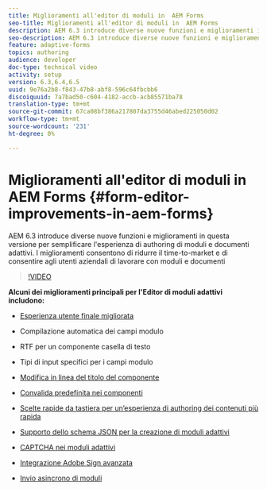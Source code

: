 ```yaml
---
title: Miglioramenti all'editor di moduli in  AEM Forms
seo-title: Miglioramenti all'editor di moduli in  AEM Forms
description: AEM 6.3 introduce diverse nuove funzioni e miglioramenti in questa versione per semplificare l'esperienza di authoring di moduli e documenti adattivi. I miglioramenti consentono di ridurre il time-to-market e di consentire agli utenti aziendali di lavorare con moduli e documenti
seo-description: AEM 6.3 introduce diverse nuove funzioni e miglioramenti in questa versione per semplificare l'esperienza di authoring di moduli e documenti adattivi. I miglioramenti consentono di ridurre il time-to-market e di consentire agli utenti aziendali di lavorare con moduli e documenti
feature: adaptive-forms
topics: authoring
audience: developer
doc-type: technical video
activity: setup
version: 6.3,6.4,6.5
uuid: 9e76a2b8-f843-47b8-abf8-596c64fbcbb6
discoiquuid: 7a7bad50-c604-4182-accb-acb85571ba78
translation-type: tm+mt
source-git-commit: 67ca08bf386a217807da3755d46abed225050d02
workflow-type: tm+mt
source-wordcount: '231'
ht-degree: 0%

---
```



# Miglioramenti all&#39;editor di moduli in  AEM Forms {#form-editor-improvements-in-aem-forms}

AEM 6.3 introduce diverse nuove funzioni e miglioramenti in questa versione per semplificare l&#39;esperienza di authoring di moduli e documenti adattivi. I miglioramenti consentono di ridurre il time-to-market e di consentire agli utenti aziendali di lavorare con moduli e documenti

>[!VIDEO](https://video.tv.adobe.com/v/19500/)

**Alcuni dei miglioramenti principali per l&#39;Editor di moduli adattivi includono:**

* [Esperienza utente finale migliorata](https://helpx.adobe.com/aem-forms/6-3/introduction-forms-authoring.html)

* Compilazione automatica dei campi modulo
* RTF per un componente casella di testo
* Tipi di input specifici per i campi modulo

* [Modifica in linea del titolo del componente](https://helpx.adobe.com/aem-forms/6-3/introduction-forms-authoring.html)
* [Convalida predefinita nei componenti](https://helpx.adobe.com/aem-forms/6-3/introduction-forms-authoring.html)
* [Scelte rapide da tastiera per un’esperienza di authoring dei contenuti più rapida](https://helpx.adobe.com/aem-forms/6-3/keyboard-shortcuts.html#AdaptiveFormEditor)
* [Supporto dello schema JSON per la creazione di moduli adattivi](https://helpx.adobe.com/aem-forms/6-3/adaptive-form-json-schema-form-model.html)
* [CAPTCHA nei moduli adattivi](https://helpx.adobe.com/aem-forms/6-3/captcha-adaptive-forms.html)
* [Integrazione Adobe Sign  avanzata](https://helpx.adobe.com/aem-forms/6-3/working-with-adobe-sign.html)
* [Invio asincrono di moduli](https://helpx.adobe.com/aem-forms/6-3/asynchronous-submissions-adaptive-forms.html)
